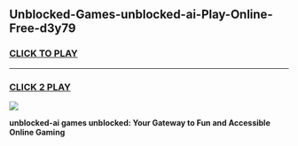 
## Unblocked-Games-unblocked-ai-Play-Online-Free-d3y79
<h3>
<a href="https://premium76.site?title=unblocked-ai&ref=26A">CLICK TO PLAY</a></h3>
<hr>

<h3>
<a href="https://premium76.site?title=unblocked-ai&ref=26A">CLICK 2 PLAY</a>
  
</h3>

<a href="https://premium76.site?title=unblocked-ai&ref=26A"><img src="https://clearcache.store/games.png"></a>


**unblocked-ai games unblocked: Your Gateway to Fun and Accessible Online Gaming**
